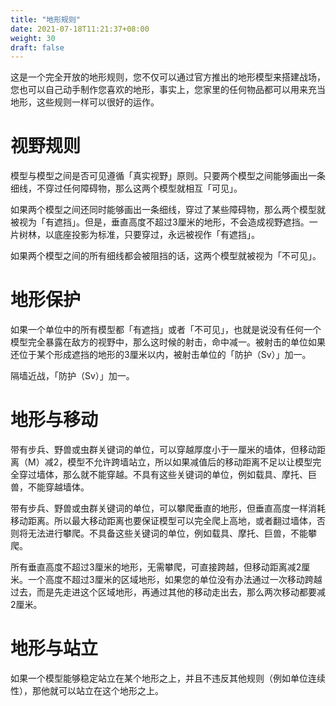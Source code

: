 ```yaml
---
title: "地形规则"
date: 2021-07-18T11:21:37+08:00
weight: 30
draft: false
---
```


这是一个完全开放的地形规则，您不仅可以通过官方推出的地形模型来搭建战场，您也可以自己动手制作您喜欢的地形，事实上，您家里的任何物品都可以用来充当地形，这些规则一样可以很好的运作。

# 视野规则

模型与模型之间是否可见遵循「真实视野」原则。只要两个模型之间能够画出一条细线，不穿过任何障碍物，那么这两个模型就相互「可见」。

如果两个模型之间还同时能够画出一条细线，穿过了某些障碍物，那么两个模型就被视为「有遮挡」。但是，垂直高度不超过3厘米的地形，不会造成视野遮挡。一片树林，以底座投影为标准，只要穿过，永远被视作「有遮挡」。

如果两个模型之间的所有细线都会被阻挡的话，这两个模型就被视为「不可见」。

# 地形保护

如果一个单位中的所有模型都「有遮挡」或者「不可见」，也就是说没有任何一个模型完全暴露在敌方的视野中，那么这时候的射击，命中减一。被射击的单位如果还位于某个形成遮挡的地形的3厘米以内，被射击单位的「防护（Sv）」加一。

隔墙近战，「防护（Sv）」加一。

# 地形与移动

带有步兵、野兽或虫群关键词的单位，可以穿越厚度小于一厘米的墙体，但移动距离（M）减2，模型不允许跨墙站立，所以如果减值后的移动距离不足以让模型完全穿过墙体，那么就不能穿越。不具有这些关键词的单位，例如载具、摩托、巨兽，不能穿越墙体。

带有步兵、野兽或虫群关键词的单位，可以攀爬垂直的地形，但垂直高度一样消耗移动距离。所以最大移动距离也要保证模型可以完全爬上高地，或者翻过墙体，否则将无法进行攀爬。不具备这些关键词的单位，例如载具、摩托、巨兽，不能攀爬。

所有垂直高度不超过3厘米的地形，无需攀爬，可直接跨越，但移动距离减2厘米。一个高度不超过3厘米的区域地形，如果您的单位没有办法通过一次移动跨越过去，而是先走进这个区域地形，再通过其他的移动走出去，那么两次移动都要减2厘米。

# 地形与站立

如果一个模型能够稳定站立在某个地形之上，并且不违反其他规则（例如单位连续性），那他就可以站立在这个地形之上。

